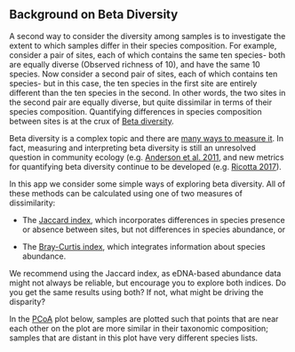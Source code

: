 ## Background on Beta Diversity

A second way to consider the diversity among samples is to investigate the extent to which samples differ in their species composition. For example, consider a pair of sites, each of which contains the same ten species- both are equally diverse (Observed richness of 10), and have the same 10 species. Now consider a second pair of sites, each of which contains ten species- but in this case, the ten species in the first site are entirely different than the ten species in the second. In other words, the two sites in the second pair are equally diverse, but quite dissimilar in terms of their species composition. Quantifying differences in species composition between sites is at the crux of [Beta diversity](https://en.wikipedia.org/wiki/Beta_diversity). 

Beta diversity is a complex topic and there are [many ways to measure it](https://methodsblog.wordpress.com/2015/05/27/beta_diversity/). In fact, measuring and interpreting beta diversity is still an unresolved question in community ecology (e.g. [Anderson et al. 2011](https://onlinelibrary.wiley.com/doi/abs/10.1111/j.1461-0248.2010.01552.x), and new metrics for quantifying beta diversity continue to be developed (e.g. [Ricotta 2017](https://onlinelibrary.wiley.com/doi/abs/10.1002/ece3.2980)). 

In this app we consider some simple ways of exploring beta diversity. All of these methods can be calculated using one of two measures of dissimilarity:

- The [Jaccard index](https://cals.arizona.edu/classes/rnr555/lecnotes/10.html), which incorporates differences in species presence or absence between sites, but not differences in species abundance, or   

- The [Bray-Curtis index](https://en.wikipedia.org/wiki/Bray%E2%80%93Curtis_dissimilarity), which integrates information about species abundance. 

We recommend using the Jaccard index, as eDNA-based abundance data might not always be reliable, but encourage you to explore both indices. Do you get the same results using both? If not, what might be driving the disparity?

In the [PCoA](https://en.wikipedia.org/wiki/Multidimensional_scaling#Types) plot below, samples are plotted such that points that are near each other on the plot are more similar in their taxonomic composition; samples that are distant in this plot have very different species lists.



